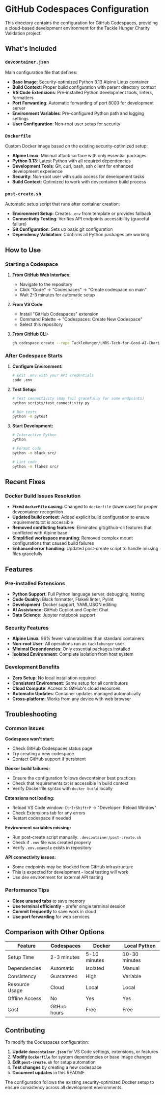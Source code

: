 # GitHub Codespaces Configuration

This directory contains the configuration for GitHub Codespaces, providing a cloud-based development environment for the Tackle Hunger Charity Validation project.

## What's Included

### `devcontainer.json`
Main configuration file that defines:
- **Base Image**: Security-optimized Python 3.13 Alpine Linux container
- **Build Context**: Proper build configuration with parent directory context
- **VS Code Extensions**: Pre-installed Python development tools, linters, formatters
- **Port Forwarding**: Automatic forwarding of port 8000 for development server
- **Environment Variables**: Pre-configured Python path and logging settings
- **User Configuration**: Non-root user setup for security

### `Dockerfile`
Custom Docker image based on the existing security-optimized setup:
- **Alpine Linux**: Minimal attack surface with only essential packages
- **Python 3.13**: Latest Python with all required dependencies
- **Development Tools**: Git, curl, bash, ssh client for enhanced development experience
- **Security**: Non-root user with sudo access for development tasks
- **Build Context**: Optimized to work with devcontainer build process

### `post-create.sh`
Automatic setup script that runs after container creation:
- **Environment Setup**: Creates `.env` from template or provides fallback
- **Connectivity Testing**: Verifies API endpoints accessibility (graceful failure)
- **Git Configuration**: Sets up basic git configuration
- **Dependency Validation**: Confirms all Python packages are working

## How to Use

### Starting a Codespace

1. **From GitHub Web Interface:**
   - Navigate to the repository
   - Click "Code" → "Codespaces" → "Create codespace on main"
   - Wait 2-3 minutes for automatic setup

2. **From VS Code:**
   - Install "GitHub Codespaces" extension
   - Command Palette → "Codespaces: Create New Codespace"
   - Select this repository

3. **From GitHub CLI:**
   ```bash
   gh codespace create --repo TackleHunger/LNRS-Tech-for-Good-AI-Charity-Validation
   ```

### After Codespace Starts

1. **Configure Environment:**
   ```bash
   # Edit .env with your API credentials
   code .env
   ```

2. **Test Setup:**
   ```bash
   # Test connectivity (may fail gracefully for some endpoints)
   python scripts/test_connectivity.py
   
   # Run tests
   python -m pytest
   ```

3. **Start Development:**
   ```bash
   # Interactive Python
   python
   
   # Format code
   python -m black src/
   
   # Lint code
   python -m flake8 src/
   ```

## Recent Fixes

### Docker Build Issues Resolution
- **Fixed `dockerFile` casing**: Changed to `dockerfile` (lowercase) for proper devcontainer recognition
- **Updated build context**: Added explicit build configuration to ensure requirements.txt is accessible
- **Removed conflicting features**: Eliminated git/github-cli features that conflicted with Alpine base
- **Simplified workspace mounting**: Removed complex mount configurations that caused build failures
- **Enhanced error handling**: Updated post-create script to handle missing files gracefully

## Features

### Pre-installed Extensions
- **Python Support**: Full Python language server, debugging, testing
- **Code Quality**: Black formatter, Flake8 linter, Pylint
- **Development**: Docker support, YAML/JSON editing
- **AI Assistance**: GitHub Copilot and Copilot Chat
- **Data Science**: Jupyter notebook support

### Security Features
- **Alpine Linux**: 96% fewer vulnerabilities than standard containers
- **Non-root User**: All operations run as `tacklehunger` user
- **Minimal Dependencies**: Only essential packages installed
- **Isolated Environment**: Complete isolation from host system

### Development Benefits
- **Zero Setup**: No local installation required
- **Consistent Environment**: Same setup for all contributors
- **Cloud Compute**: Access to GitHub's cloud resources
- **Automatic Updates**: Container updates managed automatically
- **Cross-platform**: Works from any device with web browser

## Troubleshooting

### Common Issues

**Codespace won't start:**
- Check GitHub Codespaces status page
- Try creating a new codespace
- Contact GitHub support if persistent

**Docker build failures:**
- Ensure the configuration follows devcontainer best practices
- Check that requirements.txt is accessible in build context
- Verify Dockerfile syntax with `docker build` locally

**Extensions not loading:**
- Reload VS Code window: `Ctrl+Shift+P` → "Developer: Reload Window"
- Check Extensions tab for any errors
- Restart codespace if needed

**Environment variables missing:**
- Run post-create script manually: `.devcontainer/post-create.sh`
- Check if `.env` file was created properly
- Verify `.env.example` exists in repository

**API connectivity issues:**
- Some endpoints may be blocked from GitHub infrastructure
- This is expected for development - local testing will work
- Use dev environment for external API testing

### Performance Tips

- **Close unused tabs** to save memory
- **Use terminal efficiently** - prefer single terminal session
- **Commit frequently** to save work in cloud
- **Use port forwarding** for web services

## Comparison with Other Options

| Feature | Codespaces | Docker | Local Python |
|---------|------------|---------|--------------|
| Setup Time | 2-3 minutes | 5-10 minutes | 10-30 minutes |
| Dependencies | Automatic | Isolated | Manual |
| Consistency | Guaranteed | High | Variable |
| Resource Usage | Cloud | Local | Local |
| Offline Access | No | Yes | Yes |
| Cost | GitHub hours | Free | Free |

## Contributing

To modify the Codespaces configuration:

1. **Update `devcontainer.json`** for VS Code settings, extensions, or features
2. **Modify `Dockerfile`** for system dependencies or base image changes
3. **Edit `post-create.sh`** for setup automation
4. **Test changes** by creating a new codespace
5. **Document updates** in this README

The configuration follows the existing security-optimized Docker setup to ensure consistency across all development environments.